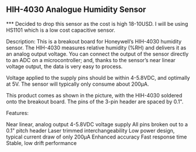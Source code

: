 ## HIH-4030 Analogue Humidity Sensor

*** Decided to drop this sensor as the cost is high 18-10USD. I will be using HS1101 which is a low cost capacitive sensor.

Description: This is a breakout board for Honeywell’s HIH-4030 humidity sensor. The HIH-4030 measures relative humidity (%RH) and delivers it as an analog output voltage. You can connect the output of the sensor directly to an ADC on a microcontroller; and, thanks to the sensor’s near linear voltage output, the data is very easy to process.

Voltage applied to the supply pins should be within 4-5.8VDC, and optimally at 5V. The sensor will typically only consume about 200μA.

This product comes as shown in the picture, with the HIH-4030 soldered onto the breakout board. The pins of the 3-pin header are spaced by 0.1".

Features:

Near linear, analog output
4-5.8VDC voltage supply
All pins broken out to a 0.1" pitch header
Laser trimmed interchangeability
Low power design, typical current draw of only 200μA
Enhanced accuracy
Fast response time
Stable, low drift performance
